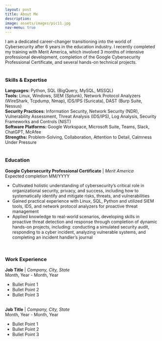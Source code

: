 ```yaml
---
layout: post
title: About Me
description: 
image: assets/images/pic11.jpg
nav-menu: true
---
```


I am a dedicated career-changer transitioning into the world of Cybersecurity after 6 years in the education industry. I recently completed my training with Merit America, which involved 3 months of intensive professional development, completion of the Google Cybersecurity Professional Certificate, and several hands-on technical projects.
<br><br>
<div>
  <h3>Skills & Expertise</h3>
    <strong>Languages:</strong> Python, SQL (BigQuery, MySQL, MSSQL) <br>
    <strong>Tools:</strong> Linux, Windows, SIEM (Splunk), Network Protocol Analyzers (WireShark, Tcpdump, Nmap), IDS/IPS (Suricata), DAST (Burp Suite, Nessus) <br>
    <strong>Security Practices:</strong> Information Security, Network Security (NDR), Vulnerability Assessment, Threat Analysis (IDS/IPS), Log Analysis, Security Frameworks and Controls (NIST) <br>
    <strong>Software Platforms:</strong> Google Workspace, Microsoft Suite, Teams, Slack, ChatGPT, McAfee <br>
    <strong>Strengths:</strong> Problem-Solving, Collaboration, Attention to Detail, Calmness Under Pressure
</div>
<br>
<div>
  <h3>Education</h3>
    <strong>Google Cybersecurity Professional Certificate</strong> | <em>Merit America</em> <br>
    Expected completion MM/YYYY
    <ul>
      <li>Cultivated holistic understanding of cybersecurity’s critical role in organizational security, privacy, and success, including how to systematically identify and mitigate risks, threats, and vulnerabilities</li>
      <li>Gained practical experience with Linux, SQL, Python and utilized SIEM tools, IDS, and network protocol analyzers for proactive threat management</li>
      <li>Applied knowledge to real-world scenarios, developing skills in proactive threat detection and response through completion of dynamic hands-on projects, including: conducting a simulated security audit, responding to a cyber incident, analyzing vulnerable systems, and completing an incident handler’s journal</li>
    </ul>
</div>
<br>
<div>
  <h3>Work Experience</h3>
    <strong>Job Title</strong> | <em>Company, City, State</em><br>
    Month, Year - Month, Year
    <ul>
      <li>Bullet Point 1</li>
      <li>Bullet Point 2</li>
      <li>Bullet Point 3</li>
    </ul><br>
    <strong>Job Title</strong> | <em>Company, City, State</em><br>
    Month, Year - Month, Year
    <ul>
      <li>Bullet Point 1</li>
      <li>Bullet Point 2</li>
      <li>Bullet Point 3</li>
    </ul><br>
</div>
